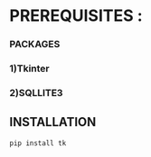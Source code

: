 # PREREQUISITES :
  ### PACKAGES
  ### 1)Tkinter
  
  ### 2)SQLLITE3
 
  ## INSTALLATION 
   ```
   pip install tk
   ```
      
